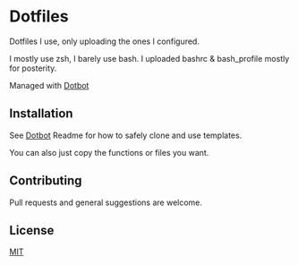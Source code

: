 # Dotfiles

Dotfiles I use, only uploading the ones I configured.  

I mostly use zsh, I barely use bash. I uploaded bashrc & bash_profile mostly for posterity.  

Managed with [Dotbot](https://github.com/anishathalye/dotbot)

## Installation

See [Dotbot](https://github.com/anishathalye/dotbot) Readme for how to safely clone and use templates.

You can also just copy the functions or files you want.

## Contributing
Pull requests and general suggestions are welcome.

## License
[MIT](https://choosealicense.com/licenses/mit/)
